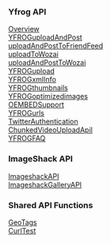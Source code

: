 ### Yfrog API ###
[Overview](YFrogAPI.md)<br />
[YFROGuploadAndPost](YFROGuploadAndPost.md)<br />
[uploadAndPostToFriendFeed](uploadAndPostToFriendFeed.md) <br />
[uploadToWozai](uploadToWozai.md) <br />
[uploadAndPostToWozai](uploadAndPostToWozai.md) <br />
[YFROGupload](YFROGupload.md)<br />
[YFROGxmlInfo](YFROGxmlInfo.md)<br />
[YFROGthumbnails](YFROGthumbnails.md)<br />
[YFROGoptimizedimages](YFROGoptimizedimages.md)<br />
[OEMBEDSupport](OEMBEDSupport.md)<br />
[YFROGurls](YFROGurls.md)<br />
[TwitterAuthentication](TwitterAuthentication.md)<br />
[ChunkedVideoUploadApiI](ChunkedVideoUploadApiI.md)<br />
[YFROGFAQ](YFROGFAQ.md)<br />

### ImageShack API ###

[ImageshackAPI](ImageshackAPI.md)<br />
[ImageshackGalleryAPI](ImageshackGalleryAPI.md)<br />


### Shared API Functions ###
[GeoTags](GeoTags.md)<br />
[CurlTest](CurlTest.md)<br />